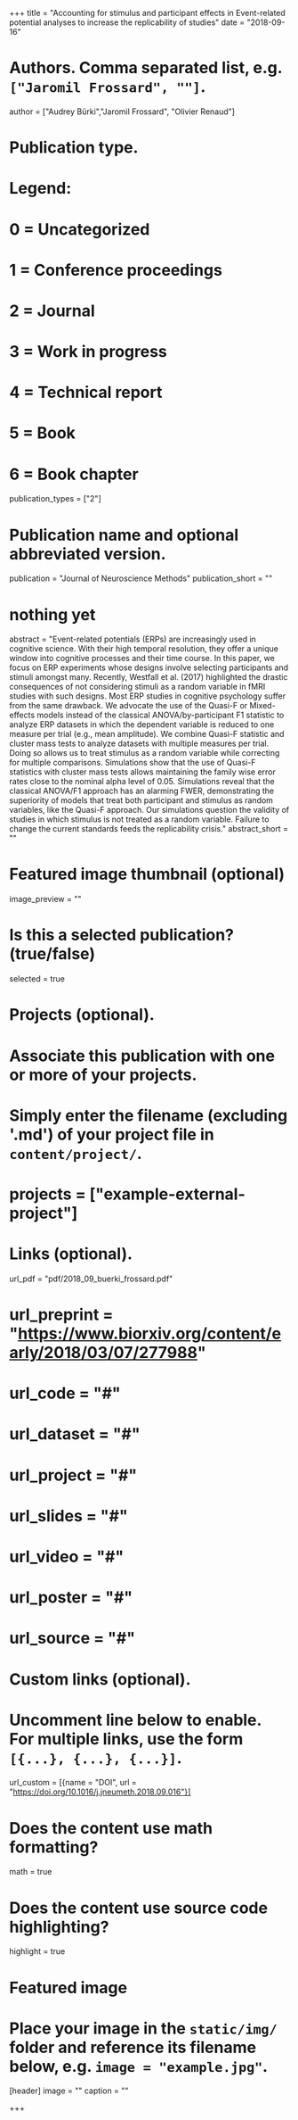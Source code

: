 +++
title = "Accounting for stimulus and participant effects in Event-related potential analyses to increase the replicability of studies"
date = "2018-09-16"

# Authors. Comma separated list, e.g. `["Jaromil Frossard", ""]`.
author = ["Audrey Bürki","Jaromil Frossard", "Olivier Renaud"]

# Publication type.
# Legend:
# 0 = Uncategorized
# 1 = Conference proceedings
# 2 = Journal
# 3 = Work in progress
# 4 = Technical report
# 5 = Book
# 6 = Book chapter
publication_types = ["2"]

# Publication name and optional abbreviated version.
publication = "Journal of Neuroscience Methods"
publication_short = ""

# nothing yet
abstract = "Event-related potentials (ERPs) are increasingly used in cognitive science. With their high temporal resolution, they offer a unique window into cognitive processes and their time course. In this paper, we focus on ERP experiments whose designs involve selecting participants and stimuli amongst many. Recently, Westfall et al. (2017) highlighted the drastic consequences of not considering stimuli as a random variable in fMRI studies with such designs. Most ERP studies in cognitive psychology suffer from the same drawback. We advocate the use of the Quasi-F or Mixed-effects models instead of the classical ANOVA/by-participant F1 statistic to analyze ERP datasets in which the dependent variable is reduced to one measure per trial (e.g., mean amplitude). We combine Quasi-F statistic and cluster mass tests to analyze datasets with multiple measures per trial. Doing so allows us to treat stimulus as a random variable while correcting for multiple comparisons. Simulations show that the use of Quasi-F statistics with cluster mass tests allows maintaining the family wise error rates close to the nominal alpha level of 0.05. Simulations reveal that the classical ANOVA/F1 approach has an alarming FWER, demonstrating the superiority of models that treat both participant and stimulus as random variables, like the Quasi-F approach. Our simulations question the validity of studies in which stimulus is not treated as a random variable. Failure to change the current standards feeds the replicability crisis."
abstract_short = ""

# Featured image thumbnail (optional)
image_preview = ""

# Is this a selected publication? (true/false)
selected = true

# Projects (optional).
#   Associate this publication with one or more of your projects.
#   Simply enter the filename (excluding '.md') of your project file in `content/project/`.
# projects = ["example-external-project"]

# Links (optional).
url_pdf = "pdf/2018_09_buerki_frossard.pdf"
# url_preprint = "https://www.biorxiv.org/content/early/2018/03/07/277988"
# url_code = "#"
# url_dataset = "#"
# url_project = "#"
# url_slides = "#"
# url_video = "#"
# url_poster = "#"
# url_source = "#"

# Custom links (optional).
#   Uncomment line below to enable. For multiple links, use the form `[{...}, {...}, {...}]`.
url_custom = [{name = "DOI", url = "https://doi.org/10.1016/j.jneumeth.2018.09.016"}]

# Does the content use math formatting?
math = true

# Does the content use source code highlighting?
highlight = true

# Featured image
# Place your image in the `static/img/` folder and reference its filename below, e.g. `image = "example.jpg"`.
[header]
image = ""
caption = ""

+++

